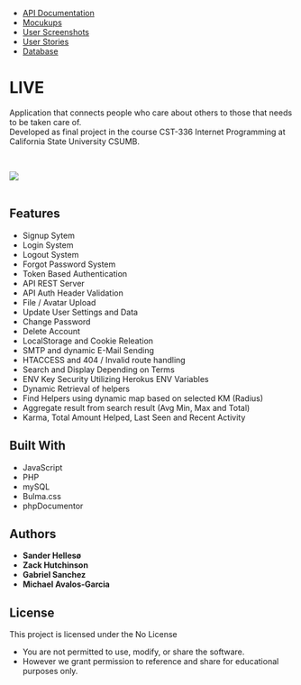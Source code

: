<ul>
<li><a href ="https://demoliveapp.herokuapp.com/docs/api/" target="_blank">API Documentation</a></li>
<li><a href ="https://github.com/sanderhelleso/live/blob/master/mockups/README.md" target="_blank">Mocukups</a></li>
<li><a href ="https://github.com/sanderhelleso/live/blob/master/screenshots/README.md" target="_blank">User Screenshots</a></li>
<li><a href ="https://github.com/sanderhelleso/live/blob/master/mockups/Live%252FUserstroy.pdf" target="_blank">User Stories</a></li>
<li><a href ="https://github.com/sanderhelleso/live/blob/master/database/README.md" target="_blank">Database</a></li>
</ul>

# LIVE

Application that connects people who care about others to those that needs to be taken care of.<br>
Developed as final project in the course CST-336 Internet Programming at California State University CSUMB.
<br>

<br>

<img src="https://github.com/sanderhelleso/live/blob/master/public/img/readme/preview.gif"></img>
<br>
<br>


## Features
* Signup Sytem
* Login System
* Logout System
* Forgot Password System
* Token Based Authentication
* API REST Server
* API Auth Header Validation
* File / Avatar Upload
* Update User Settings and Data
* Change Password
* Delete Account
* LocalStorage and Cookie Releation
* SMTP and dynamic E-Mail Sending
* HTACCESS and 404 / Invalid route handling
* Search and Display Depending on Terms
* ENV Key Security Utilizing Herokus ENV Variables
* Dynamic Retrieval of helpers
* Find Helpers using dynamic map based on selected KM (Radius)
* Aggregate result from search result (Avg Min, Max and Total)
* Karma, Total Amount Helped, Last Seen and Recent Activity


## Built With

* JavaScript
* PHP
* mySQL
* Bulma.css
* phpDocumentor

## Authors

* **Sander Hellesø**
* **Zack Hutchinson**
* **Gabriel Sanchez**
* **Michael Avalos-Garcia**

## License

This project is licensed under the No License
 * You are not permitted to use, modify, or share the software. 
 * However we grant permission to reference and share for educational purposes only.
